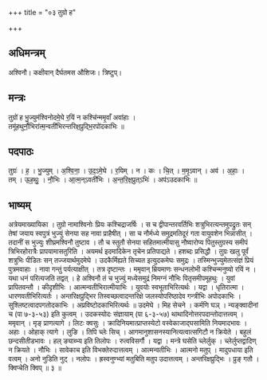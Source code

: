 +++
title = "०३ तुग्रो ह"

+++
## अधिमन्त्रम्
अश्विनौ। कक्षीवान् दैर्घतमस औशिजः। त्रिष्टुप्।

## मन्त्रः
तुग्रो॑ ह भु॒ज्युम॑श्विनोदमे॒घे र॒यिं न कश्चि॑न्ममृ॒वाँ अवा॑हाः ।  
तमू॑हथुर्नौ॒भिरा॑त्म॒न्वती॑भिरन्तरिक्ष॒प्रुद्भि॒रपो॑दकाभिः ॥

## पदपाठः
तुग्रः॑ । ह॒ । भु॒ज्युम् । अ॒श्वि॒ना॒ । उ॒द॒ऽमे॒घे । र॒यिम् । न । कः । चि॒त् । म॒मृ॒ऽवान् । अव॑ । अ॒हाः॒ ।  
तम् । ऊ॒ह॒थुः॒ । नौ॒भिः । आ॒त्म॒न्ऽवती॑भिः । अ॒न्त॒रि॒क्ष॒प्रुत्ऽभिः॑ । अप॑ऽउदकाभिः ॥

## भाष्यम्
अत्रेयमाख्यायिका । तुग्रो नामाश्विनोः प्रियः कश्चिद्राजर्षिः । स च द्वीपान्तरवर्तिभिः शत्रुभिरत्यन्तमुपद्रुतः सन् तेषां जयाय स्वपुत्रं भुज्युं सेनया सह नावा प्राहैषीत् । सा च नौर्मध्ये समुद्रमतिदूरं गता वायुवशेन भिन्नासीत् । तदानीं स भुज्युः शीघ्रमश्विनौ तुष्टाव । तौ च स्तुतौ सेनया सहितमात्मीयासु नौष्वारोप्य पितुस्तुग्रस्य समीपं त्रिभिरहोरात्रैः प्रापयामासतुरिति । अयमर्थ इदमादिकेन तृचेन प्रतिपाद्यते । हशब्दः प्रसिद्धौ । तुग्रः खलु पूर्वं शत्रुभिः पीडितः सन् तज्जयार्थमुदमेघे । उदकैर्मिह्यते सिच्यत इत्युदकमेघः समुद्रः । तस्मिन्भुज्युमेतत्संज्ञं प्रियं पुत्रमवाहाः । नावा गन्तुं पर्यत्याक्षीत् । तत्र दृष्टान्तः । ममृवान् म्रियमाणः सन्धनलोभी कश्चिन्मनुष्यो रयिं न । यथा धनं परित्यजति तद्वत् । हे अश्विनौ तं च भुज्युं मध्येसमुद्रं निमग्नं नौभिः पितृसमीपमूहथुः । युवां प्रापितवन्तौ । कीदृशीभिः । आत्मन्वतीभिरात्मीयाभिः । युवयोः स्वभूताभिरित्यर्थः । यद्वा । धृतिरात्मा । धारणवतीभिरित्यर्तः । अन्तरिक्षप्रुद्भिर तिस्वच्छत्वादन्तरिक्षे जलस्योपरिष्ठादेव गन्त्रीभिः अपोदकाभिः । सुश्लिष्टत्वादपगतोदकाभिः । अप्रविष्टोदकाभिरित्यर्थः ॥ उदमेघे । मिह सेचने । कर्मणि घञ् । न्यङ्क्वादीनां च (पा ७-३-५३) इति कुत्वम् । उदकस्योदः संज्ञायाम् (पा ६-३-५७) थाथादिनोत्तरपदान्तोदात्तत्वम् । ममृवान् । मृङ् प्राणत्यागे । लिटः क्वसुः । क्रादिनियमात्प्राप्तस्येटो वस्वेकाजाद्घसामिति नियमादभावः । अहाः । ओहाक् त्यागे । लुङि । तिपि च्लेः सिच् । आगमानुशासनस्यानित्यत्वात्सगिटौ न क्रियेते । बहुलं छन्दसीतीडभावः । हल् ङ्याब्भ्य इति तिलोपः । रुत्वविसर्गौ । यद्वा । मन्त्रे घसेति च्लेर्लुक् । च्लेर्लुप्तद्वादिण् न क्रियते । नौभिः । सावेकाच इति विभक्तेरुदात्तत्वम् । आत्मन्वतीभिः । आत्मनो मतुप् । मादुपधाया इति वत्वम् । अनो नुडिति नुट् । नलोपः । ह्रस्वनुण्भ्यां मतुबिति मतुप उदात्तत्वम् । अन्तरिक्षप्रुद्भिः । प्रुङ् गतौ । क्विप्चेति क्विप् ॥ ३ ॥